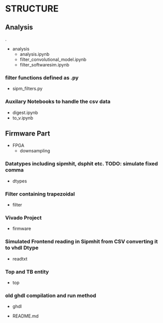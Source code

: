 # STRUCTURE

## Analysis
.
- analysis
  - analysis.ipynb
  - filter\_convolutional\_model.ipynb
  - filter\_softwaresim.ipynb
### filter functions defined as .py
  - sipm\_filters.py
### Auxilary Notebooks to handle the csv data
  - digest.ipynb
  - to\_v.ipynb

## Firmware Part
- FPGA
  - downsampling
### Datatypes including sipmhit, dsphit etc. TODO: simulate fixed comma
  - dtypes
### Filter containing trapezoidal
  - filter
### Vivado Project
  - firmware
### Simulated Frontend reading in Sipmhit from CSV converting it to vhdl Dtype
  - readtxt
### Top and TB entity
  - top
### old ghdl compilation and run method
  - ghdl

- README.md

